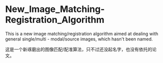 # New_Image_Matching-Registration_Algorithm
This is a new image matching/registration algorithm aimed at dealing with general single/multi - modal/source images, which hasn't been named.

这是一个新琢磨出的图像匹配/配准算法，只不过还没起名字，也没有依托的论文。
